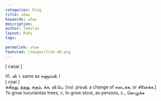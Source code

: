 ```yaml
---
categories: blog
title: சணை
keywords: சணை
description: 
author: Tamilan
layout: Ruby
tags: 
 
permalink: சணை
featured: /images/ttak-48.png
---
```

  
[ caṇai ]  
  
VI. வி. i. same as சணாய்வி. I  
[ cṇai ]  
க்கிறது, த்தது, க்கும், க்க, வி.பெ. [vul. praவி. a change of சடைக்க, or சினைக்க.]  
To grow luxuriantas trees, c, to grow stout, as persons, c., கொழுக்க